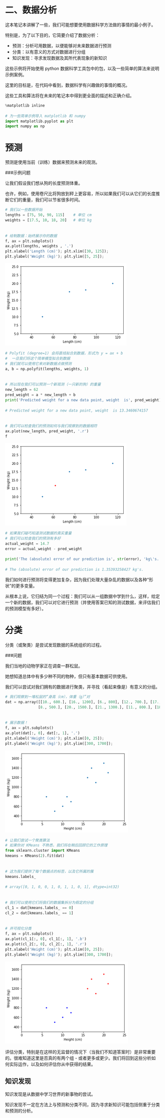 
# 二、数据分析

这本笔记本讲解了一些，我们可能想要使用数据科学方法做的事情的最小例子。

特别是，为了以下目的，它简要介绍了数据分析：

- 预测：分析可用数据，以便能够对未来数据进行预测
- 分类：以有意义的方式对数据进行分组
- 知识发现：寻求发现数据及其所代表现象的新知识

这些示例将开始使用 python 数据科学工具包中的包，以及一些简单的算法来说明示例案例。

这里的目标是，在代码中看到，数据科学有兴趣做的事情的概况。

这些工具和算法将在未来的笔记本中得到更全面的描述和正确介绍。

```python
%matplotlib inline

# 为一些简单示例导入 matplotlib 和 numpy
import matplotlib.pyplot as plt
import numpy as np
```

# 预测

预测是使用当前（训练）数据来预测未来的观测。

###示例问题

让我们假设我们想从狗的长度预测体重。

也许，例如，使用卷尺比将狗放到秤上更容易，所以如果我们可以从它们的长度推断它们的重量，我们可以节省很多时间。

```python
# 我们以一些数据开始
lengths = [75, 50, 90, 115]    # 单位 cm
weights = [17.5, 10, 18, 20]   # 单位 kg


# 绘制数据：始终展示你的数据
f, ax = plt.subplots()
ax.plot(lengths, weights , '.')
plt.xlabel('Length (cm)'); plt.xlim([30, 125]);
plt.ylabel('Weight (kg)'); plt.ylim([5, 25]);
```

![png](img/02-DataAnalysis_7_0.png)

```python
# Polyfit (degree=1) 会将直线拟合到数据，形式为 y = ax + b
#  一旦我们将这个简单模型拟合到数据
# 我们就可以使用它来对新数据点做预测
a, b = np.polyfit(lengths, weights, 1)


# 所以现在我们可以预测一个新观测（一只新的狗）的重量
new_length = 62
pred_weight = a * new_length + b 
print('Predicted weight for a new data point, weight  is', pred_weight)

# Predicted weight for a new data point, weight  is 13.3460674157


# 我们可以检查我们的预测如何与我们观察到的数据相符
ax.plot(new_length, pred_weight, '.r')
f
```

![png](img/02-DataAnalysis_10_0.png)

```python
# 如果我们碰巧知道测试数据的真实重量
# 我们可以检查我们的预测有多好
actual_weight = 14.7
error = actual_weight - pred_weight

print('The (absolute) error of our prediction is', str(error), 'kg\'s.')

# The (absolute) error of our prediction is 1.35393258427 kg's.
```

我们如何进行预测将变得更加复杂，因为我们处理大量杂乱的数据以及各种“形状”的更多变量。

从根本上说，它归结为同一个过程：我们可以从一组数据中学到什么，这样，给定一个新的数据，我们可以对它进行预测（并使用答案已知的测试数据，来评估我们的预测模型有多好）。

# 分类

分类（或聚类）是尝试发现数据的系统组织的过程。

###问题

我们当地的动物学家正在调查一群松鼠。

她想知道总体中有多少种不同的物种，但只有基本数据可供使用。

我们可以尝试对我们拥有的数据进行聚类，并寻找（看起来像是）有意义的分组。

```python
# 我们观察到一堆松鼠的“身高（cm），体重（g）”对
dat = np.array([[10., 600.], [16., 1200], [6., 800], [12., 700.], [17., 1400.],
               [8., 500.], [20., 1500.], [21., 1300.], [11., 800.], [18., 1100.]])


# 展示数据！
f, ax = plt.subplots()
ax.plot(dat[:, 0], dat[:, 1], '.')
plt.xlabel('Height (cm)'); plt.xlim([0, 25]);
plt.ylabel('Weight (kg)'); plt.ylim([300, 1700]);
```


![png](img/02-DataAnalysis_17_0.png)



```python
# 让我们尝试一个聚类算法
# 如果你对 KMeans 不熟悉，我们将在稍后回顾它的工作原理
from sklearn.cluster import KMeans
kmeans = KMeans(2).fit(dat)


# 这为我们提供了每个数据点的标签，以及它所属的簇
kmeans.labels_

# array([0, 1, 0, 0, 1, 0, 1, 1, 0, 1], dtype=int32)


# 我们可以使用它们将我们的数据集拆分为假定的分组
cl_1 = dat[kmeans.labels_ == 0]
cl_2 = dat[kmeans.labels_ == 1]


# 并可视化分类
f, ax = plt.subplots()
ax.plot(cl_1[:, 0], cl_1[:, 1], '.b')
ax.plot(cl_2[:, 0], cl_2[:, 1], '.r')
plt.xlabel('Height (cm)'); plt.xlim([0, 25]);
plt.ylabel('Weight (kg)'); plt.ylim([300, 1700]);
```

![png](img/02-DataAnalysis_21_0.png)

评估分类，特别是在这样的无监督的情况下（当我们不知道答案时）是非常重要的。很难知道这里是否真的有两个组 - 或者更多或更少。我们将回到这些分析如何实际运作，以及如何评估你从中获得的结果。

## 知识发现


知识发现是从数据中学习世界的新事物的尝试。

知识发现不一定在方法上与预测和分类不同，因为寻求新知识可能包括侧重于分类和预测的分析。